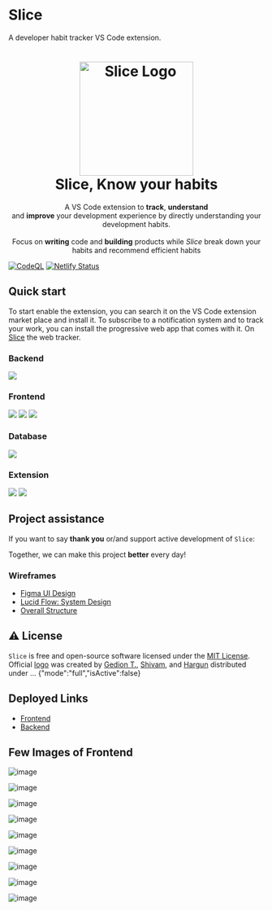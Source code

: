 # Slice

A developer habit tracker VS Code extension.

<h1 align="center">
  <img src="https://i.im.ge/2021/07/27/DBVLX.png" alt="Slice Logo" width="224px"/><br/>
  Slice, Know your habits
</h1>
<p align="center">A VS Code extension to <b>track</b>, <b>understand</b> <br/>and <b>improve</b> your development experience by directly understanding your development habits.<br/><br/>Focus on <b>writing</b> code and <b>building</b> products while <em>Slice</em> break down your habits and recommend efficient habits</p>


[![CodeQL](https://github.com/GedionT/Slice/actions/workflows/codeql-analysis.yml/badge.svg?branch=master)](https://github.com/GedionT/Slice/actions/workflows/codeql-analysis.yml) 
[![Netlify Status](https://api.netlify.com/api/v1/badges/f050968e-d9bd-4f9e-9a15-f7f513129c0a/deploy-status)](https://app.netlify.com/sites/suspicious-shannon-ba26b1/deploys)



## Quick start

To start enable the extension, you can search it on the VS Code extension market place and install it. To subscribe to a notification system and to track your work, you can install the progressive web app that comes with it. On [Slice](https://slice.tech) the web tracker.

### Backend
<img src="https://img.shields.io/badge/Node.js-339933?style=for-the-badge&logo=nodedotjs&logoColor=white">  

### Frontend
<img src="https://img.shields.io/badge/HTML5-E34F26?style=for-the-badge&logo=html5&logoColor=white"> <img src="https://img.shields.io/badge/CSS3-1572B6?style=for-the-badge&logo=css3&logoColor=white"> <img src="https://img.shields.io/badge/React-20232A?style=for-the-badge&logo=react&logoColor=61DAFB">

### Database
<img src="https://img.shields.io/badge/MongoDB-4EA94B?style=for-the-badge&logo=mongodb&logoColor=white">

### Extension
<img src="https://img.shields.io/badge/Node.js-339933?style=for-the-badge&logo=nodedotjs&logoColor=white"> <img src="https://camo.githubusercontent.com/f465ef06b34e97927e9db4c421b277d7034c37b9c3051f526d42822da076e7e2/68747470733a2f2f696d672e736869656c64732e696f2f62616467652f2d56535f436f64652d3030374143433f7374796c653d666f722d7468652d6261646765266c6f676f3d76697375616c2d73747564696f2d636f6465266c6f676f436f6c6f723d7768697465">


## Project assistance

If you want to say **thank you** or/and support active development of `Slice`:

Together, we can make this project **better** every day!

### Wireframes 

- [Figma UI Design](https://www.figma.com/file/cul71mDT37gGNMhBuG5dtr/Untitled?node-id=0%3A1)
- [Lucid Flow: System Design](https://lucid.app/lucidchart/c3d9fee3-0123-42c8-b444-9bda69299d81/edit?viewport_loc=-16%2C-322%2C2413%2C1101%2C0_0&shared=true)
- [Overall Structure](https://lucid.app/lucidchart/f1801f87-51e6-4ba5-8dd9-16e108216c25/edit?page=0_0#)

## ⚠️ License

`Slice` is free and open-source software licensed under the [MIT License](https://github.com/GedionT/Slice/blob/master/LICENSE). Official [logo](https://github.com) was created by [Gedion T.](https://github.com/GedionT), [Shivam](https://github.com/shivamsouravjha), and [Hargun](https://github.com/hkaur008.com) distributed under ...
{"mode":"full","isActive":false}


## Deployed Links
- [Frontend](https://microteams.tech/)
- [Backend](https://slice--back.herokuapp.com/)


## Few Images of Frontend

![image](https://user-images.githubusercontent.com/60891544/128580430-f7046355-9e61-401e-9f25-749f266a3957.png)

![image](https://user-images.githubusercontent.com/60891544/128579930-6742252e-3335-4d88-8472-16d04699d3a4.png)

![image](https://user-images.githubusercontent.com/60891544/128580364-f9bcaf83-52d6-436e-94e0-eba1ce43ef4c.png)

![image](https://user-images.githubusercontent.com/60891544/128580396-5f63330f-cabb-4b0a-b2f5-13e0cba9c86f.png)

![image](https://user-images.githubusercontent.com/60891544/128580405-c50f566f-88b9-40a8-b4c2-b5a7971ab5f4.png)

![image](https://user-images.githubusercontent.com/60891544/128580419-fcbb35c8-c776-45cc-823f-8ba8e9c08eb5.png)

![image](https://user-images.githubusercontent.com/60891544/128580449-cec3b8a9-e143-468d-ac18-0297976d28a9.png)

![image](https://user-images.githubusercontent.com/60891544/128580469-8ded6466-d82a-4e5a-aefc-d7e254f7eab5.png)

![image](https://user-images.githubusercontent.com/60891544/128580487-2c97bc91-daa2-4b85-b14c-a03d8d4d73bd.png)
